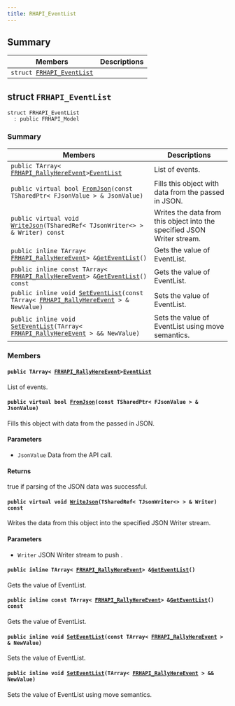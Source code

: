 ```yaml
---
title: RHAPI_EventList
---
```


## Summary

 Members                        | Descriptions                                
--------------------------------|---------------------------------------------
`struct `[`FRHAPI_EventList`](#structFRHAPI__EventList) | 

## struct `FRHAPI_EventList` <a id="structFRHAPI__EventList"></a>

```
struct FRHAPI_EventList
  : public FRHAPI_Model
```

### Summary

 Members                        | Descriptions                                
--------------------------------|---------------------------------------------
`public TArray< `[`FRHAPI_RallyHereEvent`](RHAPI_RallyHereEvent.md#structFRHAPI__RallyHereEvent)` > `[`EventList`](#structFRHAPI__EventList_1ab40741de69839cb60db398e340ec2da7) | List of events.
`public virtual bool `[`FromJson`](#structFRHAPI__EventList_1aca32196f1f1da902986dca067702a819)`(const TSharedPtr< FJsonValue > & JsonValue)` | Fills this object with data from the passed in JSON.
`public virtual void `[`WriteJson`](#structFRHAPI__EventList_1ac46ee6f9908f8fd60b27079d489e11bd)`(TSharedRef< TJsonWriter<> > & Writer) const` | Writes the data from this object into the specified JSON Writer stream.
`public inline TArray< `[`FRHAPI_RallyHereEvent`](RHAPI_RallyHereEvent.md#structFRHAPI__RallyHereEvent)` > & `[`GetEventList`](#structFRHAPI__EventList_1a543ba7ec4eede43774e5d39a075485dc)`()` | Gets the value of EventList.
`public inline const TArray< `[`FRHAPI_RallyHereEvent`](RHAPI_RallyHereEvent.md#structFRHAPI__RallyHereEvent)` > & `[`GetEventList`](#structFRHAPI__EventList_1a615c1e065c9898774e321aab7f2eaed1)`() const` | Gets the value of EventList.
`public inline void `[`SetEventList`](#structFRHAPI__EventList_1a37bfeb079a01b6d73b07a1c4bd583950)`(const TArray< `[`FRHAPI_RallyHereEvent`](RHAPI_RallyHereEvent.md#structFRHAPI__RallyHereEvent)` > & NewValue)` | Sets the value of EventList.
`public inline void `[`SetEventList`](#structFRHAPI__EventList_1a02efe36021b9fad2d7e9a1a9339c4a8d)`(TArray< `[`FRHAPI_RallyHereEvent`](RHAPI_RallyHereEvent.md#structFRHAPI__RallyHereEvent)` > && NewValue)` | Sets the value of EventList using move semantics.

### Members

#### `public TArray< `[`FRHAPI_RallyHereEvent`](RHAPI_RallyHereEvent.md#structFRHAPI__RallyHereEvent)` > `[`EventList`](#structFRHAPI__EventList_1ab40741de69839cb60db398e340ec2da7) <a id="structFRHAPI__EventList_1ab40741de69839cb60db398e340ec2da7"></a>

List of events.

#### `public virtual bool `[`FromJson`](#structFRHAPI__EventList_1aca32196f1f1da902986dca067702a819)`(const TSharedPtr< FJsonValue > & JsonValue)` <a id="structFRHAPI__EventList_1aca32196f1f1da902986dca067702a819"></a>

Fills this object with data from the passed in JSON.

#### Parameters
* `JsonValue` Data from the API call.

#### Returns
true if parsing of the JSON data was successful.

#### `public virtual void `[`WriteJson`](#structFRHAPI__EventList_1ac46ee6f9908f8fd60b27079d489e11bd)`(TSharedRef< TJsonWriter<> > & Writer) const` <a id="structFRHAPI__EventList_1ac46ee6f9908f8fd60b27079d489e11bd"></a>

Writes the data from this object into the specified JSON Writer stream.

#### Parameters
* `Writer` JSON Writer stream to push .

#### `public inline TArray< `[`FRHAPI_RallyHereEvent`](RHAPI_RallyHereEvent.md#structFRHAPI__RallyHereEvent)` > & `[`GetEventList`](#structFRHAPI__EventList_1a543ba7ec4eede43774e5d39a075485dc)`()` <a id="structFRHAPI__EventList_1a543ba7ec4eede43774e5d39a075485dc"></a>

Gets the value of EventList.

#### `public inline const TArray< `[`FRHAPI_RallyHereEvent`](RHAPI_RallyHereEvent.md#structFRHAPI__RallyHereEvent)` > & `[`GetEventList`](#structFRHAPI__EventList_1a615c1e065c9898774e321aab7f2eaed1)`() const` <a id="structFRHAPI__EventList_1a615c1e065c9898774e321aab7f2eaed1"></a>

Gets the value of EventList.

#### `public inline void `[`SetEventList`](#structFRHAPI__EventList_1a37bfeb079a01b6d73b07a1c4bd583950)`(const TArray< `[`FRHAPI_RallyHereEvent`](RHAPI_RallyHereEvent.md#structFRHAPI__RallyHereEvent)` > & NewValue)` <a id="structFRHAPI__EventList_1a37bfeb079a01b6d73b07a1c4bd583950"></a>

Sets the value of EventList.

#### `public inline void `[`SetEventList`](#structFRHAPI__EventList_1a02efe36021b9fad2d7e9a1a9339c4a8d)`(TArray< `[`FRHAPI_RallyHereEvent`](RHAPI_RallyHereEvent.md#structFRHAPI__RallyHereEvent)` > && NewValue)` <a id="structFRHAPI__EventList_1a02efe36021b9fad2d7e9a1a9339c4a8d"></a>

Sets the value of EventList using move semantics.

